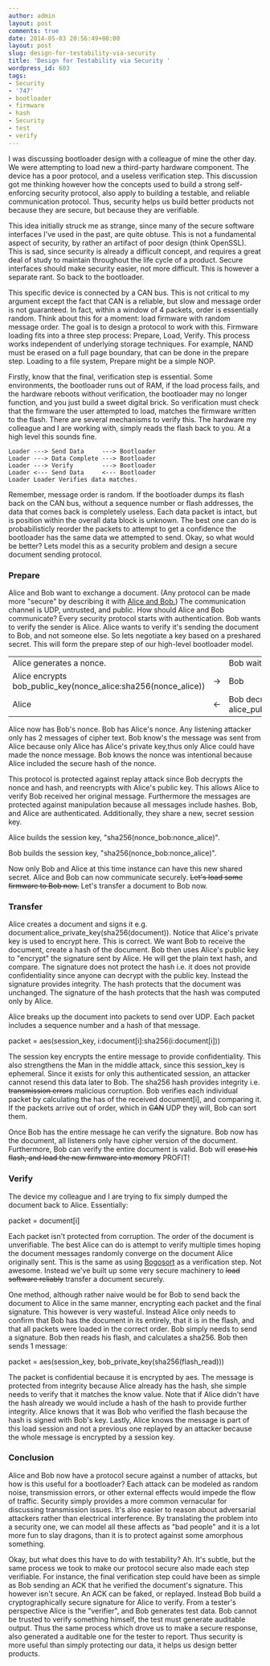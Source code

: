 ```yaml
---
author: admin
layout: post
comments: true
date: 2014-05-03 20:56:49+00:00
layout: post
slug: design-for-testability-via-security
title: 'Design for Testability via Security '
wordpress_id: 603
tags:
- Security
- '747'
- bootloader
- firmware
- hash
- Security
- test
- verify
---
```


I was discussing bootloader design with a colleague of mine the other day. We were attempting to load new a third-party hardware component. The device has a poor protocol, and a useless verification step. This discussion got me thinking however how the concepts used to build a strong self-enforcing security protocol, also apply to building a testable, and reliable communication protocol. Thus, security helps us build better products not because they are secure, but because they are verifiable. 
<!--more-->
This idea initially struck me as strange, since many of the secure software interfaces I've used in the past, are quite obtuse. This is not a fundamental aspect of security, by rather an artifact of poor design (think OpenSSL). This is sad, since security is already a difficult concept, and requires a great deal of study to maintain throughout the life cycle of a product. Secure interfaces should make security easier, not more difficult. This is however a separate rant. So back to the bootloader.

This specific device is connected by a CAN bus. This is not critical to my argument except the fact that CAN is a reliable, but slow and message order is not guaranteed. In fact, within a window of 4 packets, order is essentially random. Think about this for a moment: load firmware with random message order. The goal is to design a protocol to work with this. Firmware loading fits into a three step process: Prepare, Load, Verify. This process works independent of underlying storage techniques. For example, NAND must be erased on a full page boundary, that can be done in the prepare step. Loading to a file system, Prepare might be a simple NOP.

Firstly, know that the final, verification step is essential. Some environments, the bootloader runs out of RAM, if the load process fails, and the hardware reboots without verification, the bootloader may no longer function, and you just build a sweet digital brick. So verification must check that the firmware the user attempted to load, matches the firmware written to the flash. There are several mechanisms to verify this. The hardware my colleague and I are working with, simply reads the flash back to you. At a high level this sounds fine.


    
    Loader ---> Send Data     ---> Bootloader
    Loader ---> Data Complete ---> Bootloader
    Loader ---> Verify        ---> Bootloader
    Loader <--- Send Data     <--- Bootloader
    Loader Loader Verifies data matches.
    



Remember, message order is random. If the bootloader dumps its flash back on the CAN bus, without a sequence number or flash addresses, the data that comes back is completely useless. Each data packet is intact, but is position within the overall data block is unknown. The best one can do is probabilisticly reorder the packets to attempt to get a confidence the bootloader has the same data we attempted to send. Okay, so what would be better? Lets model this as a security problem and design a secure document sending protocol.



### Prepare


Alice and Bob want to exchange a document. (Any protocol can be made more "secure" by describing it with [Alice and Bob.](https://xkcd.com/1323/)) The communication channel is UDP, untrusted, and public. How should Alice and Bob communicate? Every security protocol starts with authentication. Bob wants to verify the sender is Alice. Alice wants to verify it's sending the document to Bob, and not someone else. So lets negotiate a key based on a preshared secret. This will form the prepare step of our high-level bootloader model.
<table >
<tr >

<td >Alice generates a nonce.
</td>

<td >
</td>

<td >Bob waiting for message.
</td>
</tr>
<tr >

<td >Alice encrypts bob_public_key(nonce_alice:sha256(nonce_alice))
</td>

<td >->
</td>

<td >Bob
</td>
</tr>
<tr >

<td >Alice
</td>

<td ><-
</td>

<td >Bob decrypts the message.
Bob generates a new nonce. Bob encrypts 
alice_public_key(nonce_bob:sha256(nonce_bob):nonce_alice:sha256(nonce_alice))

</td>
</tr>
</table>

Alice now has Bob's nonce. Bob has Alice's nonce. Any listening attacker only has 2 messages of cipher text. Bob know's the message was sent from Alice because only Alice has Alice's private key,thus only Alice could have made the nonce message. Bob knows the nonce was intentional because Alice included the secure hash of the nonce. 

This protocol is protected against replay attack since Bob decrypts the nonce and hash, and reencrypts with Alice's public key. This allows Alice to verify Bob received her original message. Furthermore the messages are protected against manipulation because all messages include hashes. Bob, and Alice are authenticated. Additionally, they share a new, secret session key.

Alice builds the session key, "sha256(nonce_bob:nonce_alice)".

Bob builds the session key, "sha256(nonce_bob:nonce_alice)".  

Now only Bob and Alice at this time instance can have this new shared secret. Alice and Bob can now communicate securely. <del>Let's load some firmware to Bob now.</del> Let's transfer a document to Bob now.



### Transfer


Alice creates a document and signs it e.g. document:alice_private_key(sha256(document)).  Notice that Alice's private key is used to encrypt here. This is correct. We want Bob to receive the document, create a hash of the document. Bob then uses Alice's public key to "encrypt" the signature sent by Alice. He will get the plain text hash, and compare. The signature does not protect the hash i.e. it does not provide confidentiality since anyone can decrypt with the public key. Instead the signature provides integrity. The hash protects that the document was unchanged. The signature of the hash protects that the hash was computed only by Alice. 

Alice breaks up the document into packets to send over UDP. Each packet includes a sequence number and a hash of that message.

packet = aes(session_key, i:document[i]:sha256(i:document[i]))

The session key encrypts the entire message to provide confidentiality. This also strengthens the Man in the middle attack, since this session_key is ephemeral. Since it exists for only this authenticated session, an attacker cannot resend this data later to Bob. The sha256 hash provides integrity i.e. <del>transmission errors</del> malicious corruption. Bob verifies each individual packet by calculating the has of the received document[i], and comparing it. If the packets arrive out of order, which in <del>CAN</del> UDP they will, Bob can sort them. 

Once Bob has the entire message he can verify the signature.  Bob now has the document, all listeners only have cipher version of the document. Furthermore, Bob can verify the entire document is valid. Bob will <del>erase his flash, and load the new firmware into memory</del> PROFIT! 



### Verify


The device my colleague and I are trying to fix simply dumped the document back to Alice.  Essentially:

packet = document[i]

Each packet isn't protected from corruption. The order of the document is unverifiable. The best Alice can do is attempt to verify multiple times hoping the document messages randomly converge on the document Alice originally sent. This is the same as using [Bogosort](http://en.wikipedia.org/wiki/Bogosort) as a verification step. Not awesome. Instead we've built up some very secure machinery to <del>load software reliably</del> transfer a document securely. 

One method, although rather naive would be for Bob to send back the document to Alice in the same manner, encrypting each packet and the final signature. This however is very wasteful. Instead Alice only needs to confirm that Bob has the document in its entirely, that it is in the flash, and that all packets were loaded in the correct order. Bob simply needs to send a signature. Bob then reads his flash, and calculates a sha256. Bob then sends 1 message:

packet = aes(session_key, bob_private_key(sha256(flash_read)))

The packet is confidential because it is encrypted by aes. The message is protected from integrity because Alice already has the hash, she simple needs to verify that it matches the know value. Note that if Alice didn't have the hash already we would include a hash of the hash to provide further integrity. Alice knows that it was Bob who verified the flash because the hash is signed with Bob's key. Lastly, Alice knows the message is part of this load session and not a previous one replayed by an attacker because the whole message is encrypted by a session key. 



### Conclusion


Alice and Bob now have a protocol secure against a number of attacks, but how is this useful for a bootloader? Each attack can be modeled as random noise, transmission errors, or other external effects would impede the flow of traffic. Security simply provides a more common vernacular for discussing transmission issues. It's also easier to reason about adversarial attackers rather than electrical interference. By translating the problem into a security one, we can model all these affects as "bad people" and it is a lot more fun to slay dragons, than it is to protect against some amorphous something. 

Okay, but what does this have to do with testability? Ah. It's subtle, but the same process we took to make our protocol secure also made each step verifiable. For instance, the final verification step could have been as simple as Bob sending an ACK that he verified the document's signature. This however isn't secure. An ACK can be faked, or replayed. Instead Bob build a cryptographically secure signature for Alice to verify. From a tester's perspective Alice is the "verifier", and Bob generates test data. Bob cannot be trusted to verify something himself, the test must generate auditable output. Thus the same process which drove us to make a secure response, also generated a auditable one for the tester to report. Thus security is more useful than simply protecting our data, it helps us design better products. 
